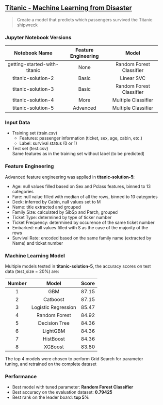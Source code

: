 ## [Titanic - Machine Learning from Disaster](https://www.kaggle.com/competitions/titanic)
> Create a model that predicts which passengers survived the Titanic shipwreck

### Jupyter Notebook Versions

| Notebook Name | Feature Engineering | Model |
|         :---:          |     :----:    |     :----:    |
| getting-started-with-titanic | None  | Random Forest Classifier |
| titanic-solution-2           | Basic | Linear SVC |
| titanic-solution-3           | Basic | Random Forest Classifier |
| titanic-solution-4           | More  | Multiple Classifier |
| titanic-solution-5           | Advanced | Multiple Classifier |

### Input Data
- Training set (train.csv)
  - Features: passenger information (ticket, sex, age, cabin, etc.)
  - Label: survival status (0 or 1)
- Test set (test.csv)\
  Same features as in the training set without label (to be predicted)

### Feature Engineering
Advanced feature engineering was applied in **titanic-solution-5**:
- Age: null values filled based on Sex and Pclass features, binned to 13 categories
- Fare: null value filled with median of all the rows, binned to 10 categories
- Deck: inferred by Cabin, null values set to M
- Name: title extracted and grouped
- Family Size: calculated by SibSp and Parch, grouped
- Ticket Type: determined by type of ticker number
- Ticket Frequency: determined by occurence of the same ticket number
- Embarked: null values filled with S as the case of the majority of the rows
- Survival Rate: encoded based on the same family name (extracted by Name) and ticket number

### Machine Learning Model
Multiple models tested in **titanic-solution-5**, the accuracy scores on test data (test_size = 20%) are:

| Number | Model | Score |
| :----: | :----: | :----: |
| 1 | GBM  | 87.15 |
| 2 | Catboost  | 87.15 |
| 3 | Logistic Regression  | 85.47 |
| 4 | Random Forest  | 84.92 |
| 5 | Decision Tree  | 84.36 |
| 6 | LightGBM  | 84.36 |
| 7 | HistBoost  | 84.36 |
| 8 | XGBoost  | 83.80 |

The top 4 models were chosen to perform Grid Search for parameter tuning, and retrained on the complete dataset

### Performance
- Best model with tuned parameter: **Random Forest Classifier**
- Best accuracy on the evaluation dataset: **0.79425**
- Best rank on the leader board: **top 5%**
